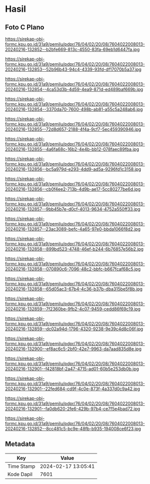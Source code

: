 # Hasil

## Foto C Plano

https://sirekap-obj-formc.kpu.go.id/31a9/pemilu/pdpr/76/04/02/20/08/7604022008013-20240216-132852--b2bfe669-813c-4550-83fa-69eb1d6447fa.jpg

https://sirekap-obj-formc.kpu.go.id/31a9/pemilu/pdpr/76/04/02/20/08/7604022008013-20240216-132853--52b96b43-94c4-4339-93fd-df17070b5a37.jpg

https://sirekap-obj-formc.kpu.go.id/31a9/pemilu/pdpr/76/04/02/20/08/7604022008013-20240216-132854--4ca53d3b-4d59-4ea9-871d-ed489baf669b.jpg

https://sirekap-obj-formc.kpu.go.id/31a9/pemilu/pdpr/76/04/02/20/08/7604022008013-20240216-132854--3370da70-7600-498b-ab81-a55c5a248ab6.jpg

https://sirekap-obj-formc.kpu.go.id/31a9/pemilu/pdpr/76/04/02/20/08/7604022008013-20240216-132855--72d8d657-2188-4f4a-9cf7-5ec459390946.jpg

https://sirekap-obj-formc.kpu.go.id/31a9/pemilu/pdpr/76/04/02/20/08/7604022008013-20240216-132855--4a6fa68c-16b2-4e4b-bb12-078faec89fba.jpg

https://sirekap-obj-formc.kpu.go.id/31a9/pemilu/pdpr/76/04/02/20/08/7604022008013-20240216-132856--bc5a979d-e293-4dd9-ad5a-9296fd1c3158.jpg

https://sirekap-obj-formc.kpu.go.id/31a9/pemilu/pdpr/76/04/02/20/08/7604022008013-20240216-132856--cb0f4ee2-713b-4d9b-ae17-5cc80277be6d.jpg

https://sirekap-obj-formc.kpu.go.id/31a9/pemilu/pdpr/76/04/02/20/08/7604022008013-20240216-132857--9bb45b7e-d0cf-4013-9634-4752a550ff33.jpg

https://sirekap-obj-formc.kpu.go.id/31a9/pemilu/pdpr/76/04/02/20/08/7604022008013-20240216-132857--23ac3089-befc-4a65-97e0-bbda1066f8d2.jpg

https://sirekap-obj-formc.kpu.go.id/31a9/pemilu/pdpr/76/04/02/20/08/7604022008013-20240216-132858--899bd523-4748-46ef-b244-6b76857e56b2.jpg

https://sirekap-obj-formc.kpu.go.id/31a9/pemilu/pdpr/76/04/02/20/08/7604022008013-20240216-132858--070890c6-7096-48c2-bbfc-b667fcaf68c5.jpg

https://sirekap-obj-formc.kpu.go.id/31a9/pemilu/pdpr/76/04/02/20/08/7604022008013-20240216-132858--65d05ac3-67b4-4c36-b37b-dba315be5f8b.jpg

https://sirekap-obj-formc.kpu.go.id/31a9/pemilu/pdpr/76/04/02/20/08/7604022008013-20240216-132859--7f2360be-9fb2-4c07-9459-cedd86f69c19.jpg

https://sirekap-obj-formc.kpu.go.id/31a9/pemilu/pdpr/76/04/02/20/08/7604022008013-20240216-132859--dc02a94d-1796-4320-9238-9e39c4d8c06f.jpg

https://sirekap-obj-formc.kpu.go.id/31a9/pemilu/pdpr/76/04/02/20/08/7604022008013-20240216-132900--ef8ac6c5-2bf0-42e7-9963-da7aad835d8e.jpg

https://sirekap-obj-formc.kpu.go.id/31a9/pemilu/pdpr/76/04/02/20/08/7604022008013-20240216-132901--f42818bf-2a47-4715-ad01-60b5e253db0b.jpg

https://sirekap-obj-formc.kpu.go.id/31a9/pemilu/pdpr/76/04/02/20/08/7604022008013-20240216-132901--22fed684-cd9f-4c0e-873f-4a337d0c9a42.jpg

https://sirekap-obj-formc.kpu.go.id/31a9/pemilu/pdpr/76/04/02/20/08/7604022008013-20240216-132901--fa0db620-2fe6-429b-97b4-ce7f5e4bad72.jpg

https://sirekap-obj-formc.kpu.go.id/31a9/pemilu/pdpr/76/04/02/20/08/7604022008013-20240216-132852--8cc481c5-bc9e-48fb-b935-194008ce6f23.jpg


## Metadata

| Key        | Value               |
| ---------- | ------------------- |
| Time Stamp | 2024-02-17 13:05:41 |
| Kode Dapil | 7601                |



